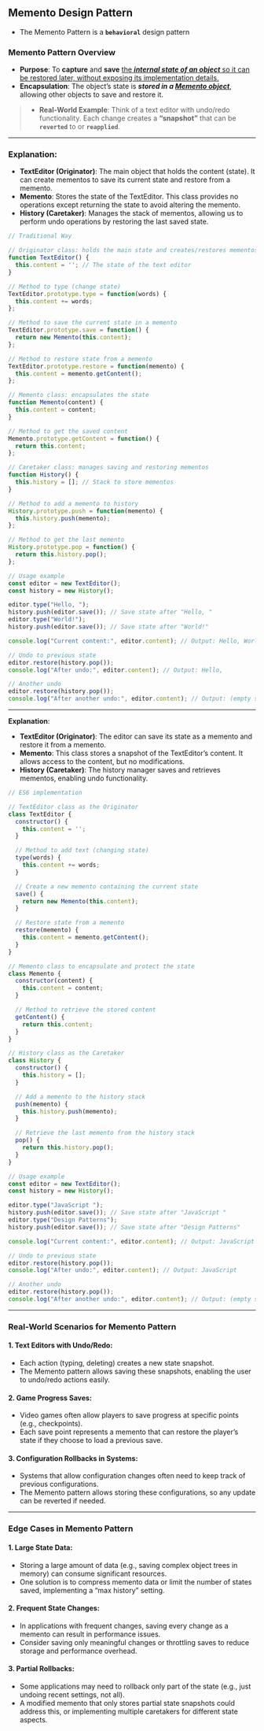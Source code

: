 ## Memento Design Pattern

- The Memento Pattern is a **`behavioral`** design pattern 

### Memento Pattern Overview

-	**Purpose**: To **capture** and **save** <ins>the ***internal state of an object*** so it can be restored later, without exposing its implementation details.</ins>
-	**Encapsulation**: The object’s state is ***stored in a <ins>Memento object***</ins>, allowing other objects to save and restore it.

> -	**Real-World Example**: Think of a text editor with undo/redo functionality. Each change creates a **“snapshot”** that can be **`reverted`** to or **`reapplied`**.

----

### Explanation:

-	**TextEditor (Originator)**: The main object that holds the content (state). It can create mementos to save its current state and restore from a memento.
-	**Memento**: Stores the state of the TextEditor. This class provides no operations except returning the state to avoid altering the memento.
-	**History (Caretaker)**: Manages the stack of mementos, allowing us to perform undo operations by restoring the last saved state.


```js
// Traditional Way

// Originator class: holds the main state and creates/restores mementos
function TextEditor() {
  this.content = ''; // The state of the text editor
}

// Method to type (change state)
TextEditor.prototype.type = function(words) {
  this.content += words;
};

// Method to save the current state in a memento
TextEditor.prototype.save = function() {
  return new Memento(this.content);
};

// Method to restore state from a memento
TextEditor.prototype.restore = function(memento) {
  this.content = memento.getContent();
};

// Memento class: encapsulates the state
function Memento(content) {
  this.content = content;
}

// Method to get the saved content
Memento.prototype.getContent = function() {
  return this.content;
};

// Caretaker class: manages saving and restoring mementos
function History() {
  this.history = []; // Stack to store mementos
}

// Method to add a memento to history
History.prototype.push = function(memento) {
  this.history.push(memento);
};

// Method to get the last memento
History.prototype.pop = function() {
  return this.history.pop();
};

// Usage example
const editor = new TextEditor();
const history = new History();

editor.type("Hello, ");
history.push(editor.save()); // Save state after "Hello, "
editor.type("World!");
history.push(editor.save()); // Save state after "World!"

console.log("Current content:", editor.content); // Output: Hello, World!

// Undo to previous state
editor.restore(history.pop());
console.log("After undo:", editor.content); // Output: Hello, 

// Another undo
editor.restore(history.pop());
console.log("After another undo:", editor.content); // Output: (empty string)
```

----

**Explanation**:

-	**TextEditor (Originator)**: The editor can save its state as a memento and restore it from a memento.
-	**Memento**: This class stores a snapshot of the TextEditor’s content. It allows access to the content, but no modifications.
-	**History (Caretaker)**: The history manager saves and retrieves mementos, enabling undo functionality.


```js
// ES6 implementation

// TextEditor class as the Originator
class TextEditor {
  constructor() {
    this.content = '';
  }

  // Method to add text (changing state)
  type(words) {
    this.content += words;
  }

  // Create a new memento containing the current state
  save() {
    return new Memento(this.content);
  }

  // Restore state from a memento
  restore(memento) {
    this.content = memento.getContent();
  }
}

// Memento class to encapsulate and protect the state
class Memento {
  constructor(content) {
    this.content = content;
  }

  // Method to retrieve the stored content
  getContent() {
    return this.content;
  }
}

// History class as the Caretaker
class History {
  constructor() {
    this.history = [];
  }

  // Add a memento to the history stack
  push(memento) {
    this.history.push(memento);
  }

  // Retrieve the last memento from the history stack
  pop() {
    return this.history.pop();
  }
}

// Usage example
const editor = new TextEditor();
const history = new History();

editor.type("JavaScript ");
history.push(editor.save()); // Save state after "JavaScript "
editor.type("Design Patterns");
history.push(editor.save()); // Save state after "Design Patterns"

console.log("Current content:", editor.content); // Output: JavaScript Design Patterns

// Undo to previous state
editor.restore(history.pop());
console.log("After undo:", editor.content); // Output: JavaScript 

// Another undo
editor.restore(history.pop());
console.log("After another undo:", editor.content); // Output: (empty string)
```

---

### Real-World Scenarios for Memento Pattern

#### 1.	Text Editors with Undo/Redo:
-	Each action (typing, deleting) creates a new state snapshot.
-	The Memento pattern allows saving these snapshots, enabling the user to undo/redo actions easily.

#### 2.	Game Progress Saves:
-	Video games often allow players to save progress at specific points (e.g., checkpoints).
-	Each save point represents a memento that can restore the player’s state if they choose to load a previous save.

#### 3.	Configuration Rollbacks in Systems:
-	Systems that allow configuration changes often need to keep track of previous configurations.
-	The Memento pattern allows storing these configurations, so any update can be reverted if needed.

--- 
### Edge Cases in Memento Pattern

#### 1.	Large State Data:
-	Storing a large amount of data (e.g., saving complex object trees in memory) can consume significant resources.
-	One solution is to compress memento data or limit the number of states saved, implementing a “max history” setting.
#### 2.	Frequent State Changes:
-	In applications with frequent changes, saving every change as a memento can result in performance issues.
-	Consider saving only meaningful changes or throttling saves to reduce storage and performance overhead.

#### 3.	Partial Rollbacks:
-	Some applications may need to rollback only part of the state (e.g., just undoing recent settings, not all).
-	A modified memento that only stores partial state snapshots could address this, or implementing multiple caretakers for different state aspects.